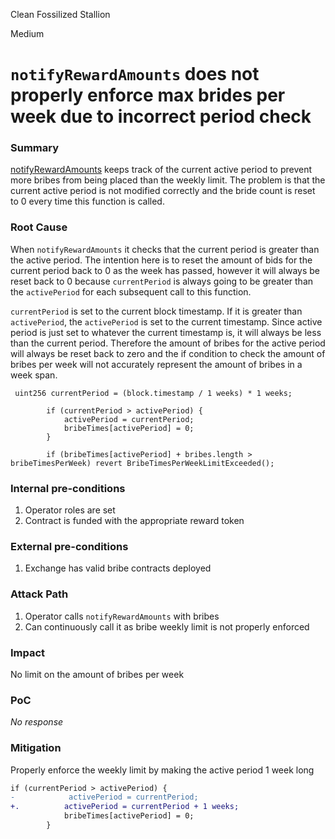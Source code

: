 Clean Fossilized Stallion

Medium

# `notifyRewardAmounts` does not properly enforce max brides per week due to incorrect period check

### Summary

[notifyRewardAmounts](https://github.com/sherlock-audit/2024-10-axion/blob/3704f19ea52ebe255861ded3da0d3648c764fb69/solidly-utils/contracts/MasterUtils.sol#L128C5-L154C6) keeps track of the current active period to prevent more bribes from being placed than the weekly limit. The problem is that the current active period is not modified correctly and the bride count is reset to 0 every time this function is called.

### Root Cause

When `notifyRewardAmounts` it checks that the current period is greater than the active period. The intention here is to reset the amount of bids for the current period back to 0 as the week has passed, however it will always be reset back to 0 because `currentPeriod` is always going to be greater than the `activePeriod` for each subsequent call to this function.

`currentPeriod` is set to the current block timestamp. If it is greater than `activePeriod`, the `activePeriod` is set to the current timestamp. Since active period is just set to whatever the current timestamp is, it will always be less than the current period. Therefore the amount of bribes for the active period will always be reset back to zero and the if condition to check the amount of bribes per week will not accurately represent the amount of bribes in a week span.
```Solidity
 uint256 currentPeriod = (block.timestamp / 1 weeks) * 1 weeks;

        if (currentPeriod > activePeriod) {
            activePeriod = currentPeriod;
            bribeTimes[activePeriod] = 0;
        }

        if (bribeTimes[activePeriod] + bribes.length > bribeTimesPerWeek) revert BribeTimesPerWeekLimitExceeded();
```

### Internal pre-conditions

1. Operator roles are set
2. Contract is funded with the appropriate reward token

### External pre-conditions

1. Exchange has valid bribe contracts deployed

### Attack Path

1. Operator calls `notifyRewardAmounts` with bribes
2. Can continuously call it as bribe weekly limit is not properly enforced

### Impact

No limit on the amount of bribes per week

### PoC

_No response_

### Mitigation

Properly enforce the weekly limit by making the active period 1 week long
```Diff
if (currentPeriod > activePeriod) {
-            activePeriod = currentPeriod;
+.          activePeriod = currentPeriod + 1 weeks;
            bribeTimes[activePeriod] = 0;
        }
```
